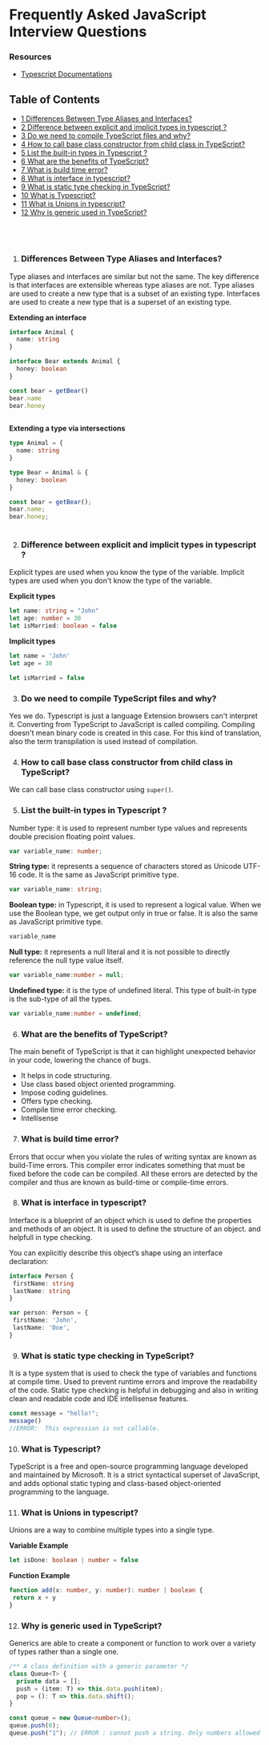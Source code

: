 # Frequently Asked JavaScript Interview Questions 
 ### Resources 
- [Typescript Documentations](https://www.typescriptlang.org/) 
 

 ## Table of Contents

- [1 Differences Between Type Aliases and Interfaces?](#differences-between-type-aliases-and-interfaces)
- [2 Difference between explicit and implicit types in typescript ?](#difference-between-explicit-and-implicit-types-in-typescript)
- [3 Do we need to compile TypeScript files and why?](#do-we-need-to-compile-typescript-files-and-why)
- [4 How to call base class constructor from child class in TypeScript?](#how-to-call-base-class-constructor-from-child-class-in-typescript)
- [5 List the built-in types in Typescript ?](#list-the-built-in-types-in-typescript)
- [6 What are the benefits of TypeScript?](#what-are-the-benefits-of-typescript)
- [7 What is build time error?](#what-is-build-time-error)
- [8 What is interface in typescript?](#what-is-interface-in-typescript)
- [9 What is static type checking in TypeScript?](#what-is-static-type-checking-in-typescript)
- [10 What is Typescript?](#what-is-typescript)
- [11 What is Unions in typescript?](#what-is-unions-in-typescript)
- [12 Why is generic used in TypeScript?](#why-is-generic-used-in-typescript)
<br/><br/><br/><br/>

1. ### Differences Between Type Aliases and Interfaces?
Type aliases and interfaces are similar but not the same. The key difference is that interfaces are extensible whereas type aliases are not. Type aliases are used to create a new type that is a subset of an existing type. Interfaces are used to create a new type that is a superset of an existing type.

**Extending an interface**

```typescript
interface Animal {
  name: string
}

interface Bear extends Animal {
  honey: boolean
}

const bear = getBear() 
bear.name
bear.honey
        
```

**Extending a type via intersections**

```typescript
type Animal = {
  name: string
}

type Bear = Animal & { 
  honey: boolean 
}

const bear = getBear();
bear.name;
bear.honey;
        
```

2. ### Difference between explicit and implicit types in typescript ?

Explicit types are used when you know the type of the variable. Implicit types are used when you don't know the type of the variable.

**Explicit types**

```typescript
let name: string = "John"
let age: number = 30
let isMarried: boolean = false
```

**Implicit types**

```typescript
let name = 'John'
let age = 30

let isMarried = false

```

3. ### Do we need to compile TypeScript files and why?

Yes we do. Typescript is just a language Extension browsers can't interpret it. Converting from TypeScript to JavaScript is called compiling. Compiling doesn't mean binary code is created in this case. For this kind of translation, also the term transpilation is used instead of compilation.

4. ### How to call base class constructor from child class in TypeScript?

We can call base class constructor using `super()`.

5. ### List the built-in types in Typescript ?

Number type: it is used to represent number type values and represents double precision floating point values.

```typescript
var variable_name: number;
```

**String type:** it represents a sequence of characters stored as Unicode UTF-16 code. It is the same as JavaScript primitive type.

```typescript
var variable_name: string;
```

**Boolean type:** in Typescript, it is used to represent a logical value. When we use the Boolean type, we get output only in true or false. It is also the same as JavaScript primitive type.

```typescript
variable_name
```

**Null type:** it represents a null literal and it is not possible to directly reference the null type value itself.

```typescript
var variable_name:number = null;

```

**Undefined type:** it is the type of undefined literal. This type of built-in type is the sub-type of all the types.

```typescript
var variable_name:number = undefined;

```

6. ### What are the benefits of TypeScript?

The main benefit of TypeScript is that it can highlight unexpected behavior in your code, lowering the chance of bugs.

- It helps in code structuring.
- Use class based object oriented programming.
- Impose coding guidelines.
- Offers type checking.
- Compile time error checking.
- Intellisense

7. ### What is build time error?

Errors that occur when you violate the rules of writing syntax are known as build-Time errors. This compiler error indicates something that must be fixed before the code can be compiled. All these errors are detected by the compiler and thus are known as build-time or compile-time errors.

8. ### What is interface in typescript?

Interface is a blueprint of an object which is used to define the properties and methods of an object. It is used to define the structure of an object. and helpfull in type checking.

You can explicitly describe this object’s shape using an interface declaration:

```typescript
interface Person {
 firstName: string
 lastName: string
}

var person: Person = {
 firstName: 'John',
 lastName: 'Doe',
}

```

9. ### What is static type checking in TypeScript?

It is a type system that is used to check the type of variables and functions at compile time. Used to prevent runtime errors and improve the readability of the code. Static type checking is helpful in debugging and also in writing clean and readable code and IDE intellisense features.

```typescript
const message = "hello!";
message()
//ERROR:  This expression is not callable.
```

10. ### What is Typescript?

TypeScript is a free and open-source programming language developed and maintained by Microsoft. It is a strict syntactical superset of JavaScript, and adds optional static typing and class-based object-oriented programming to the language.

11. ### What is Unions in typescript?

Unions are a way to combine multiple types into a single type.

**Variable Example**

```typescript
let isDone: boolean | number = false
```

**Function Example**

```typescript
function add(x: number, y: number): number | boolean {
 return x + y
}
```

12. ### Why is generic used in TypeScript?

Generics are able to create a component or function to work over a variety of types rather than a single one.

```typescript
/** A class definition with a generic parameter */
class Queue<T> {
  private data = [];
  push = (item: T) => this.data.push(item);
  pop = (): T => this.data.shift();
}

const queue = new Queue<number>();
queue.push(0);
queue.push("1"); // ERROR : cannot push a string. Only numbers allowed
```

